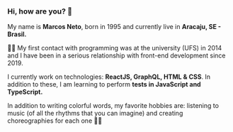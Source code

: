 ### Hi, how are you? 🦄
<p>My name is <strong>Marcos Neto</strong>, born in 1995 and currently live in <strong>Aracaju, SE - Brasil.</strong></p>

<p>👨‍💻 My first contact with programming was at the university (UFS) in 2014 and I have been in a serious relationship with front-end development since 2019.</p>

<p>I currently work on technologies: <strong>ReactJS, GraphQL, HTML & CSS</strong>. In addition to these, I am learning to perform <strong>tests in JavaScript and TypeScript.</strong></p>

<p>In addition to writing colorful words, my favorite hobbies are: listening to music (of all the rhythms that you can imagine) and creating choreographies for each one 💃🏿</p>

<!--
**Marcosnto/marcosnto** is a ✨ _special_ ✨ repository because its `README.md` (this file) appears on your GitHub profile.

Here are some ideas to get you started:

- 🔭 I’m currently working on ...
- 🌱 I’m currently learning ...
- 👯 I’m looking to collaborate on ...
- 🤔 I’m looking for help with ...
- 💬 Ask me about ...
- 📫 How to reach me: ...
- 😄 Pronouns: ...
- ⚡ Fun fact: ...
-->
